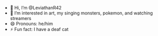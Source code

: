 - 👋 Hi, I’m @LeviathanR42
- 👀 I’m interested in art, my singing monsters, pokemon, and watching streamers
- 😄 Pronouns: he/him
- ⚡ Fun fact: I have a deaf cat

<!---
LeviathanR42/LeviathanR42 is a ✨ special ✨ repository because its `README.md` (this file) appears on your GitHub profile.
You can click the Preview link to take a look at your changes.
--->
